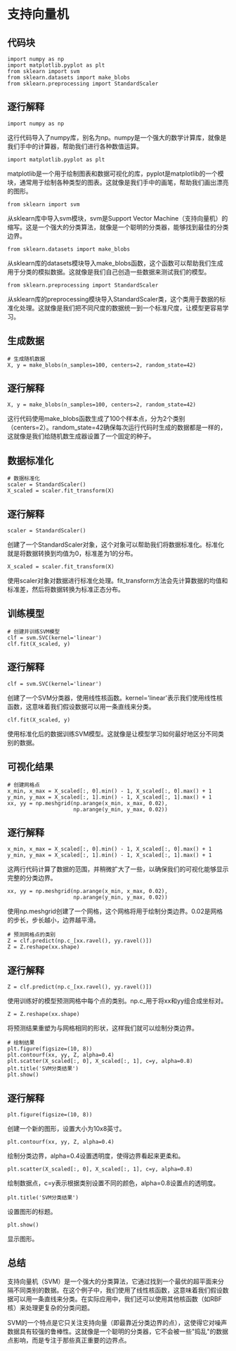 # 支持向量机

## 代码块
    import numpy as np
    import matplotlib.pyplot as plt
    from sklearn import svm
    from sklearn.datasets import make_blobs
    from sklearn.preprocessing import StandardScaler
## 逐行解释
    import numpy as np
这行代码导入了numpy库，别名为np。numpy是一个强大的数学计算库，就像是我们手中的计算器，帮助我们进行各种数值运算。

    import matplotlib.pyplot as plt
matplotlib是一个用于绘制图表和数据可视化的库，pyplot是matplotlib的一个模块，通常用于绘制各种类型的图表。这就像是我们手中的画笔，帮助我们画出漂亮的图形。

    from sklearn import svm
从sklearn库中导入svm模块，svm是Support Vector Machine（支持向量机）的缩写。这是一个强大的分类算法，就像是一个聪明的分类器，能够找到最佳的分类边界。

    from sklearn.datasets import make_blobs
从sklearn库的datasets模块导入make_blobs函数，这个函数可以帮助我们生成用于分类的模拟数据。这就像是我们自己创造一些数据来测试我们的模型。

    from sklearn.preprocessing import StandardScaler
从sklearn库的preprocessing模块导入StandardScaler类，这个类用于数据的标准化处理。这就像是我们把不同尺度的数据统一到一个标准尺度，让模型更容易学习。

## 生成数据
    # 生成随机数据
    X, y = make_blobs(n_samples=100, centers=2, random_state=42)
## 逐行解释
    X, y = make_blobs(n_samples=100, centers=2, random_state=42)
这行代码使用make_blobs函数生成了100个样本点，分为2个类别（centers=2）。random_state=42确保每次运行代码时生成的数据都是一样的，这就像是我们给随机数生成器设置了一个固定的种子。

## 数据标准化
    # 数据标准化
    scaler = StandardScaler()
    X_scaled = scaler.fit_transform(X)
## 逐行解释
    scaler = StandardScaler()
创建了一个StandardScaler对象，这个对象可以帮助我们将数据标准化。标准化就是将数据转换到均值为0，标准差为1的分布。

    X_scaled = scaler.fit_transform(X)
使用scaler对象对数据进行标准化处理。fit_transform方法会先计算数据的均值和标准差，然后将数据转换为标准正态分布。

## 训练模型
    # 创建并训练SVM模型
    clf = svm.SVC(kernel='linear')
    clf.fit(X_scaled, y)
## 逐行解释
    clf = svm.SVC(kernel='linear')
创建了一个SVM分类器，使用线性核函数。kernel='linear'表示我们使用线性核函数，这意味着我们假设数据可以用一条直线来分类。

    clf.fit(X_scaled, y)
使用标准化后的数据训练SVM模型。这就像是让模型学习如何最好地区分不同类别的数据。

## 可视化结果
    # 创建网格点
    x_min, x_max = X_scaled[:, 0].min() - 1, X_scaled[:, 0].max() + 1
    y_min, y_max = X_scaled[:, 1].min() - 1, X_scaled[:, 1].max() + 1
    xx, yy = np.meshgrid(np.arange(x_min, x_max, 0.02),
                         np.arange(y_min, y_max, 0.02))
## 逐行解释
    x_min, x_max = X_scaled[:, 0].min() - 1, X_scaled[:, 0].max() + 1
    y_min, y_max = X_scaled[:, 1].min() - 1, X_scaled[:, 1].max() + 1
这两行代码计算了数据的范围，并稍微扩大了一些，以确保我们的可视化能够显示完整的分类边界。

    xx, yy = np.meshgrid(np.arange(x_min, x_max, 0.02),
                         np.arange(y_min, y_max, 0.02))
使用np.meshgrid创建了一个网格，这个网格将用于绘制分类边界。0.02是网格的步长，步长越小，边界越平滑。

    # 预测网格点的类别
    Z = clf.predict(np.c_[xx.ravel(), yy.ravel()])
    Z = Z.reshape(xx.shape)
## 逐行解释
    Z = clf.predict(np.c_[xx.ravel(), yy.ravel()])
使用训练好的模型预测网格中每个点的类别。np.c_用于将xx和yy组合成坐标对。

    Z = Z.reshape(xx.shape)
将预测结果重塑为与网格相同的形状，这样我们就可以绘制分类边界。

    # 绘制结果
    plt.figure(figsize=(10, 8))
    plt.contourf(xx, yy, Z, alpha=0.4)
    plt.scatter(X_scaled[:, 0], X_scaled[:, 1], c=y, alpha=0.8)
    plt.title('SVM分类结果')
    plt.show()
## 逐行解释
    plt.figure(figsize=(10, 8))
创建一个新的图形，设置大小为10x8英寸。

    plt.contourf(xx, yy, Z, alpha=0.4)
绘制分类边界，alpha=0.4设置透明度，使得边界看起来更柔和。

    plt.scatter(X_scaled[:, 0], X_scaled[:, 1], c=y, alpha=0.8)
绘制数据点，c=y表示根据类别设置不同的颜色，alpha=0.8设置点的透明度。

    plt.title('SVM分类结果')
设置图形的标题。

    plt.show()
显示图形。

## 总结
支持向量机（SVM）是一个强大的分类算法，它通过找到一个最优的超平面来分隔不同类别的数据。在这个例子中，我们使用了线性核函数，这意味着我们假设数据可以用一条直线来分类。在实际应用中，我们还可以使用其他核函数（如RBF核）来处理更复杂的分类问题。

SVM的一个特点是它只关注支持向量（即最靠近分类边界的点），这使得它对噪声数据具有较强的鲁棒性。这就像是一个聪明的分类器，它不会被一些"捣乱"的数据点影响，而是专注于那些真正重要的边界点。 